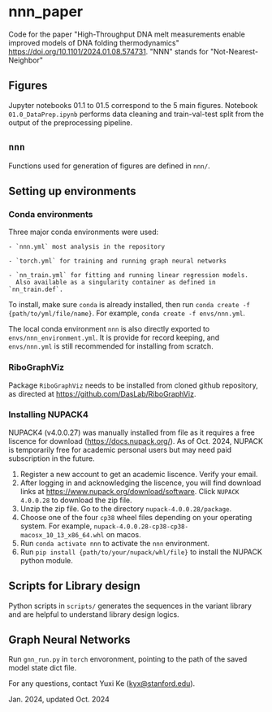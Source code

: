 # nnn_paper

Code for the paper "High-Throughput DNA melt measurements enable improved models of DNA folding thermodynamics" https://doi.org/10.1101/2024.01.08.574731.
"NNN" stands for "Not-Nearest-Neighbor"

## Figures

Jupyter notebooks 01.1 to 01.5 correspond to the 5 main figures.
Notebook `01.0_DataPrep.ipynb` performs data cleaning and train-val-test split from the output of the preprocessing pipeline.

## `nnn`

Functions used for generation of figures are defined in `nnn/`. 

## Setting up environments

### Conda environments

Three major conda environments were used:

    - `nnn.yml` most analysis in the repository
    
    - `torch.yml` for training and running graph neural networks
    
    - `nn_train.yml` for fitting and running linear regression models.
      Also available as a singularity container as defined in `nn_train.def`.
      
To install, make sure `conda` is already installed, then run `conda create -f {path/to/yml/file/name}`. For example, `conda create -f envs/nnn.yml`.

The local conda environment `nnn` is also directly exported to `envs/nnn_environment.yml`. It is provide for record keeping, and `envs/nnn.yml` is still recommended for installing from scratch.

### RiboGraphViz

Package `RiboGraphViz` needs to be installed from cloned github repository, as directed at https://github.com/DasLab/RiboGraphViz. 

### Installing NUPACK4

NUPACK4 (v4.0.0.27) was manually installed from file as it requires a free liscence for download (https://docs.nupack.org/). As of Oct. 2024, NUPACK is temporarily free for academic personal users but may need paid subscription in the future.

1. Register a new account to get an academic liscence. Verify your email.
2. After logging in and acknowledging the liscence, you will find download links at https://www.nupack.org/download/software. Click `NUPACK 4.0.0.28` to download the zip file.
3. Unzip the zip file. Go to the directory `nupack-4.0.0.28/package`.
4. Choose one of the four `cp38` wheel files depending on your operating system. For example, `nupack-4.0.0.28-cp38-cp38-macosx_10_13_x86_64.whl` on macos.
5. Run `conda activate nnn` to activate the `nnn` environment.
6. Run `pip install {path/to/your/nupack/whl/file}` to install the NUPACK python module.
    
## Scripts for Library design

Python scripts in `scripts/` generates the sequences in the variant library and are helpful to understand library design logics.

## Graph Neural Networks

Run `gnn_run.py` in `torch` envoronment, pointing to the path of the saved model state dict file.

For any questions, contact
Yuxi Ke (kyx@stanford.edu).

Jan. 2024, updated Oct. 2024